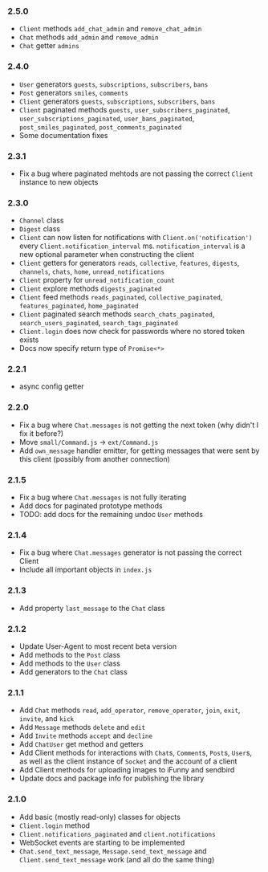 ### 2.5.0
- `Client` methods `add_chat_admin` and `remove_chat_admin`
- `Chat` methods `add_admin` and `remove_admin`
- `Chat` getter `admins`

### 2.4.0
- `User` generators `guests`, `subscriptions`, `subscribers`, `bans`
- `Post` generators `smiles`, `comments`
- `Client` generators `guests`, `subscriptions`, `subscribers`, `bans`
- `Client` paginated methods `guests`, `user_subscribers_paginated`, `user_subscriptions_paginated`, `user_bans_paginated`, `post_smiles_paginated`, `post_comments_paginated`
- Some documentation fixes

### 2.3.1
- Fix a bug where paginated mehtods are not passing the correct `Client` instance to new objects

### 2.3.0
- `Channel` class
- `Digest` class
- `Client` can now listen for notifications with `Client.on('notification')` every `Client.notification_interval` ms. `notification_interval` is a new optional parameter when constructing the client
- `Client` getters for generators `reads`, `collective`, `features`, `digests`, `channels`, `chats`, `home`, `unread_notifications`
- `Client` property for `unread_notification_count`
- `Client` explore methods `digests_paginated`
- `Client` feed methods `reads_paginated`, `collective_paginated`, `features_paginated`, `home_paginated`
- `Client` paginated search methods `search_chats_paginated`, `search_users_paginated`, `search_tags_paginated`
- `Client.login` does now check for passwords where no stored token exists
- Docs now specify return type of `Promise<*>`

### 2.2.1
- async config getter

### 2.2.0
- Fix a bug where `Chat.messages` is not getting the next token (why didn't I fix it before?)
- Move `small/Command.js` -> `ext/Command.js`
- Add `own_message` handler emitter, for getting messages that were sent by this client (possibly from another connection)

### 2.1.5
- Fix a bug where `Chat.messages` is not fully iterating
- Add docs for paginated prototype methods
- TODO: add docs for the remaining undoc `User` methods

### 2.1.4
- Fix a bug where `Chat.messages` generator is not passing the correct Client
- Include all important objects in `index.js`

### 2.1.3
- Add property `last_message` to the `Chat` class

### 2.1.2
- Update User-Agent to most recent beta version
- Add methods to the `Post` class
- Add methods to the `User` class
- Add generators to the `Chat` class

### 2.1.1
- Add `Chat` methods `read`, `add_operator`, `remove_operator`, `join`, `exit`, `invite`, and `kick`
- Add `Message` methods `delete` and `edit`
- Add `Invite` methods `accept` and `decline`
- Add `ChatUser` get method and getters
- Add Client methods for interactions with `Chat`s, `Comment`s, `Post`s, `User`s, as well as the client instance of `Socket` and the account of a client
- Add Client methods for uploading images to iFunny and sendbird
- Update docs and package info for publishing the library

### 2.1.0
- Add basic (mostly read-only) classes for objects
- `Client.login` method
- `Client.notifications_paginated` and `client.notifications`
- WebSocket events are starting to be implemented
- `Chat.send_text_message`, `Message.send_text_message` and `Client.send_text_message` work (and all do the same thing)
